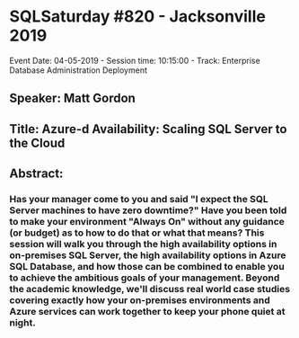 # SQLSaturday #820 - Jacksonville 2019
Event Date: 04-05-2019 - Session time: 10:15:00 - Track: Enterprise Database Administration  Deployment
## Speaker: Matt Gordon
## Title: Azure-d Availability: Scaling SQL Server to the Cloud
## Abstract:
### Has your manager come to you and said "I expect the SQL Server machines to have zero downtime?" Have you been told to make your environment "Always On" without any guidance (or budget) as to how to do that or what that means? This session will walk you through the high availability options in on-premises SQL Server, the high availability options in Azure SQL Database, and how those can be combined to enable you to achieve the ambitious goals of your management. Beyond the academic knowledge, we'll discuss real world case studies covering exactly how your on-premises environments and Azure services can work together to keep your phone quiet at night.
